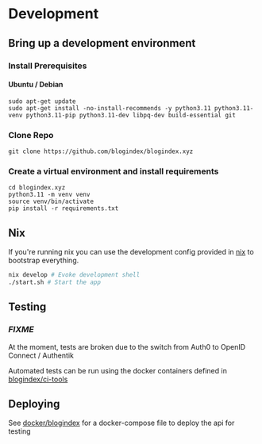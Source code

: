 # Development

## Bring up a development environment

### Install Prerequisites
#### Ubuntu / Debian
```
sudo apt-get update
sudo apt-get install -no-install-recommends -y python3.11 python3.11-venv python3.11-pip python3.11-dev libpq-dev build-essential git
```

### Clone Repo
```
git clone https://github.com/blogindex/blogindex.xyz
```

### Create a virtual environment and install requirements
```
cd blogindex.xyz
python3.11 -m venv venv
source venv/bin/activate
pip install -r requirements.txt
```

## Nix

If you're running nix you can use the development config provided in [nix](nix) to bootstrap everything.

```sh
nix develop # Evoke development shell
./start.sh # Start the app
```

## Testing
### ***FIXME***
At the moment, tests are broken due to the switch from Auth0 to OpenID Connect / Authentik

Automated tests can be run using the docker containers defined in [blogindex/ci-tools](https://github.com/blogindex/ci-tools)

## Deploying

See [docker/blogindex](docker/blogindex) for a docker-compose file to deploy the api for testing